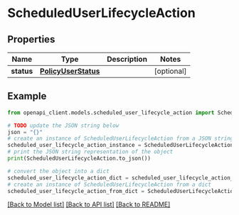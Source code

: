 # ScheduledUserLifecycleAction


## Properties

Name | Type | Description | Notes
------------ | ------------- | ------------- | -------------
**status** | [**PolicyUserStatus**](PolicyUserStatus.md) |  | [optional] 

## Example

```python
from openapi_client.models.scheduled_user_lifecycle_action import ScheduledUserLifecycleAction

# TODO update the JSON string below
json = "{}"
# create an instance of ScheduledUserLifecycleAction from a JSON string
scheduled_user_lifecycle_action_instance = ScheduledUserLifecycleAction.from_json(json)
# print the JSON string representation of the object
print(ScheduledUserLifecycleAction.to_json())

# convert the object into a dict
scheduled_user_lifecycle_action_dict = scheduled_user_lifecycle_action_instance.to_dict()
# create an instance of ScheduledUserLifecycleAction from a dict
scheduled_user_lifecycle_action_from_dict = ScheduledUserLifecycleAction.from_dict(scheduled_user_lifecycle_action_dict)
```
[[Back to Model list]](../README.md#documentation-for-models) [[Back to API list]](../README.md#documentation-for-api-endpoints) [[Back to README]](../README.md)


